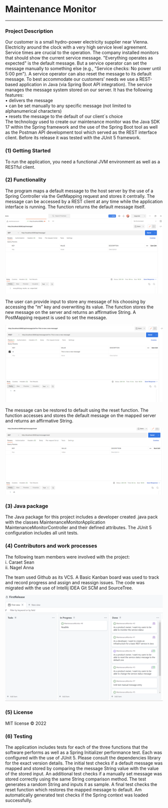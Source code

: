 # Maintenance Monitor

---

### Project Description

Our customer is a small hydro-power electricity supplier near Vienna. Electricity around the clock with a very high service level agreement. Service times are crucial to the operation. The company installed monitors that should show the current service message.
"Everything operates as expected" is the default message. But a service operator can set the message manually to something else (e.g., "Service checks: No power until 5:00 pm"). A service operator can also reset the message to its default message.
To best accommodate our customers’ needs we use a REST-based application in Java (via Spring Boot API integration). The service manages the message system stored on our server. It has the following features:<br>
•	delivers the message<br>
•	can be set manually to any specific message (not limited to alphanumerical characters)<br>
•	resets the message to the default of our client´s choice<br>
The technology used to create our maintenance monitor was the Java SDK 17 within the Spring framework and the use of the Spring Boot tool as well as the Postman API development tool which served as the REST interface client. Before its release it was tested with the JUnit 5 framework.

### (1)	Getting Started
To run the application, you need a functional JVM environment as well as a RESTful client. 

### (2)	Functionality 
The program maps a default message to the host server by the use of a Spring Controller via the GetMapping request and stores it centrally. The message can be accessed by a REST client at any time while the application interface is running. The function returns the default message itself.

![Alt](/attachments/1getmapper.png)

The user can provide input to store any message of his choosing by accessing the “m” key and overwriting its value. The function stores the new message on the server and returns an affirmative String. A PostMapping request is used to set the message.

![Alt](/attachments/2postmapping.png)

The message can be restored to default using the reset function. The function accesses and stores the default message on the mapped server and returns an affirmative String. 

![Alt](/attachments/3reset.png)

### (3)	Java package
The Java package for this project includes a developer created .java pack with the classes MaintenanceMonitorApplication MaintenanceMonitorController and their defined attributes. The JUnit 5 configuration includes all unit tests. 

### (4)	Contributors and work processes
The following team members were involved with the project:<br>
i.	Caraet Sean<br>
ii.	Nagel Anna

The team used Github as its VCS. A Basic Kanban board was used to track and record progress and assign and reassign issues. The code was migrated with the use of Intellij IDEA Git SCM and SourceTree. 

![Alt](/attachments/4kanban.png)


### (5)	License
MIT license © 2022	

### (6)	Testing

The application includes tests for each of the three functions that the software performs as well as a Spring Initializer performance test. Each was configured with the use of JUnit 5. Please consult the dependencies library for the exact version details. The initial test checks if a default message was mapped and stored by comparing the message String value with the value of the stored input. An additional test checks if a manually set message was stored correctly using the same String comparison method. The test generates a random String and inputs it as sample. A final test checks the reset function which restores the mapped message to default. Am automatically generated test checks if the Spring context was loaded successfully.
